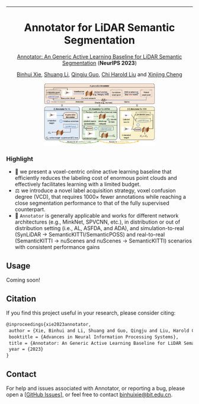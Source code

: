  ---

<div align="center">    
 
# Annotator for LiDAR Semantic Segmentation

[Annotator: An Generic Active Learning Baseline for LiDAR Semantic Segmentation]()  (**NeurIPS 2023**)

[Binhui Xie](https://binhuixie.github.io), [Shuang Li](https://shuangli.xyz), [Qingju Guo](https://github.com/WAAutomation), [Chi Harold Liu](https://scholar.google.com/citations?user=3IgFTEkAAAAJ&hl=en) and [Xinjing Cheng](https://scholar.google.com/citations?user=8QbRVCsAAAAJ&hl=en)


[//]: # ([![Paper]&#40;https://img.shields.io/badge/Paper-arXiv-%23B31B1B?style=flat-square&#41;]&#40;https://arxiv.org/abs/2111.12940&#41;&nbsp;&nbsp;)

[//]: # ([![Models]&#40;https://img.shields.io/badge/Model-Google-%230061FF?logo=googledrive&style=flat-square&#41;]&#40;https://drive.google.com/drive/folders/1GUGsMHnBHlk5rlkAsUq55O2GNdFF_--a&#41;&nbsp;&nbsp;)

[//]: # ([![Bilibili]&#40;https://img.shields.io/badge/Video-Bilibili-%2300A1D6?logo=bilibili&style=flat-square&#41;]&#40;https://www.bilibili.com/video/BV1oS4y1e7J5&#41;&nbsp;&nbsp;)

[//]: # ([![YouTube]&#40;https://img.shields.io/badge/Video-YouTube-%23FF0000?logo=youtube&style=flat-square&#41;]&#40;https://www.youtube.com/watch?v=kN4Kru2fL-g&#41;&nbsp;&nbsp;)

[//]: # ([![Slides]&#40;https://img.shields.io/badge/Poster-Dropbox-%230061FF?logo=dropbox&style=flat-square&#41;]&#40;https://www.dropbox.com/s/mm14k36ydirk2w8/cvpr22_poster_2x1_in-person.pdf?dl=0&#41;&nbsp;&nbsp;)

<img alt="image" src="docs/figs/pipeline.png" width="60%" />

</div>

### Highlight
- 🌈 we present a voxel-centric online active learning baseline that efficiently reduces the labeling cost of enormous point clouds and effectively facilitates learning with a limited budget.
- ⚖️ we introduce a novel label acquisition strategy, voxel confusion degree (VCD), that requires 1000× fewer annotations while reaching a close segmentation performance to that of the fully supervised counterpart. 
- 🚀 `Annotator` is generally applicable and works for different network architectures (e.g., MinkNet, SPVCNN, etc.), in distribution or out of distribution setting (i.e., AL, ASFDA, and ADA), and simulation-to-real
(SynLiDAR → SemanticKITTI/SemanticPOSS) and real-to-real (SemanticKITTI → nuScenes and nuScenes → SemanticKITTI) scenarios with consistent performance gains


## Usage
Coming soon!


## Citation
If you find this project useful in your research, please consider citing:
```latex
@inproceedings{xie2023annotator,
 author = {Xie, Binhui and Li, Shuang and Guo, Qingju and Liu, Harold Chi and Cheng, Xinjing},
 booktitle = {Advances in Neural Information Processing Systems},
 title = {Annotator: An Generic Active Learning Baseline for LiDAR Semantic Segmentation},
 year = {2023}
}

```

## Contact

For help and issues associated with Annotator, or reporting a bug, please open a [[GitHub Issues](https://github.com/BIT-DA/Annotator/issues/new)], or feel free to contact [binhuixie@bit.edu.cn](mailto:binhuixie@bit.edu.cn).
